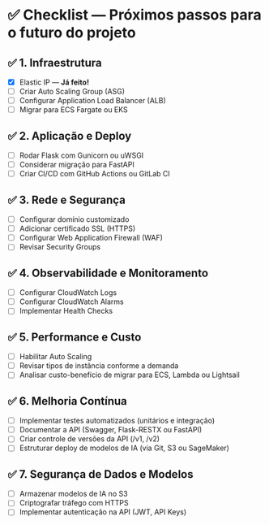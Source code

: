 
# ✅ Checklist — Próximos passos para o futuro do projeto

## ✅ 1. Infraestrutura

- [x] Elastic IP — **Já feito!**
- [ ] Criar Auto Scaling Group (ASG)
- [ ] Configurar Application Load Balancer (ALB)
- [ ] Migrar para ECS Fargate ou EKS

## ✅ 2. Aplicação e Deploy

- [ ] Rodar Flask com Gunicorn ou uWSGI
- [ ] Considerar migração para FastAPI
- [ ] Criar CI/CD com GitHub Actions ou GitLab CI

## ✅ 3. Rede e Segurança

- [ ] Configurar domínio customizado
- [ ] Adicionar certificado SSL (HTTPS)
- [ ] Configurar Web Application Firewall (WAF)
- [ ] Revisar Security Groups

## ✅ 4. Observabilidade e Monitoramento

- [ ] Configurar CloudWatch Logs
- [ ] Configurar CloudWatch Alarms
- [ ] Implementar Health Checks

## ✅ 5. Performance e Custo

- [ ] Habilitar Auto Scaling
- [ ] Revisar tipos de instância conforme a demanda
- [ ] Analisar custo-benefício de migrar para ECS, Lambda ou Lightsail

## ✅ 6. Melhoria Contínua

- [ ] Implementar testes automatizados (unitários e integração)
- [ ] Documentar a API (Swagger, Flask-RESTX ou FastAPI)
- [ ] Criar controle de versões da API (/v1, /v2)
- [ ] Estruturar deploy de modelos de IA (via Git, S3 ou SageMaker)

## ✅ 7. Segurança de Dados e Modelos

- [ ] Armazenar modelos de IA no S3
- [ ] Criptografar tráfego com HTTPS
- [ ] Implementar autenticação na API (JWT, API Keys)
